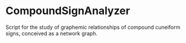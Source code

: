 # CompoundSignAnalyzer
Script for the study of graphemic relationships of compound cuneiform signs, conceived as a network graph.

